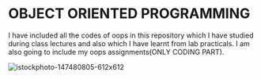 <html>
<body>
<h1>OBJECT ORIENTED PROGRAMMING</h1>
<p>I have included all the codes of oops in this repository which I have studied during class lectures and also which I have learnt from lab practicals.
I am also going to include my oops assignments(ONLY CODING PART).</p>
</body>
</html>


![istockphoto-147480805-612x612](https://github.com/user-attachments/assets/459ca8d7-c1f9-4dda-8cc3-3810b9146129)
